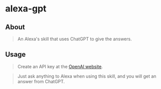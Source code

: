 # alexa-gpt 

## About 
> An Alexa's skill that uses ChatGPT to give the answers.

## Usage 
> Create an API key at the <a href="https://openai.com/">OpenAI website</a>.

> Just ask anything to Alexa when using this skill, and you will get an answer from ChatGPT.
